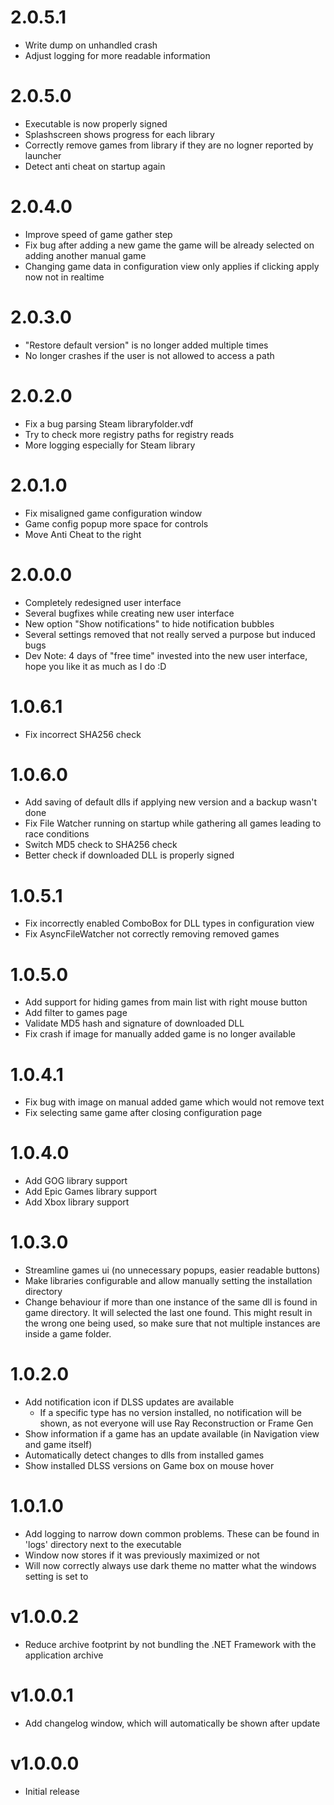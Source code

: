 # 2.0.5.1

* Write dump on unhandled crash
* Adjust logging for more readable information

# 2.0.5.0

* Executable is now properly signed
* Splashscreen shows progress for each library
* Correctly remove games from library if they are no logner reported by launcher
* Detect anti cheat on startup again

# 2.0.4.0

* Improve speed of game gather step
* Fix bug after adding a new game the game will be already selected on adding another manual game
* Changing game data in configuration view only applies if clicking apply now not in realtime

# 2.0.3.0

* "Restore default version" is no longer added multiple times
* No longer crashes if the user is not allowed to access a path

# 2.0.2.0

* Fix a bug parsing Steam libraryfolder.vdf
* Try to check more registry paths for registry reads
* More logging especially for Steam library

# 2.0.1.0

* Fix misaligned game configuration window
* Game config popup more space for controls
* Move Anti Cheat to the right

# 2.0.0.0

* Completely redesigned user interface
* Several bugfixes while creating new user interface
* New option "Show notifications" to hide notification bubbles
* Several settings removed that not really served a purpose but induced bugs
* Dev Note: 4 days of "free time" invested into the new user interface, hope you like it as much as I do :D

# 1.0.6.1

* Fix incorrect SHA256 check

# 1.0.6.0

* Add saving of default dlls if applying new version and a backup wasn't done
* Fix File Watcher running on startup while gathering all games leading to race conditions
* Switch MD5 check to SHA256 check
* Better check if downloaded DLL is properly signed

# 1.0.5.1

* Fix incorrectly enabled ComboBox for DLL types in configuration view
* Fix AsyncFileWatcher not correctly removing removed games

# 1.0.5.0

* Add support for hiding games from main list with right mouse button
* Add filter to games page
* Validate MD5 hash and signature of downloaded DLL
* Fix crash if image for manually added game is no longer available

# 1.0.4.1

* Fix bug with image on manual added game which would not remove text
* Fix selecting same game after closing configuration page

# 1.0.4.0

* Add GOG library support
* Add Epic Games library support
* Add Xbox library support

# 1.0.3.0

* Streamline games ui (no unnecessary popups, easier readable buttons)
* Make libraries configurable and allow manually setting the installation directory
* Change behaviour if more than one instance of the same dll is found in game directory. It will selected the last one
  found. This might result in the wrong one being used, so make sure that not multiple instances are inside a game
  folder.

# 1.0.2.0

* Add notification icon if DLSS updates are available
    * If a specific type has no version installed, no notification will be shown, as not everyone will use Ray
      Reconstruction or Frame Gen
* Show information if a game has an update available (in Navigation view and game itself)
* Automatically detect changes to dlls from installed games
* Show installed DLSS versions on Game box on mouse hover

# 1.0.1.0

* Add logging to narrow down common problems. These can be found in 'logs' directory next to the executable
* Window now stores if it was previously maximized or not
* Will now correctly always use dark theme no matter what the windows setting is set to

# v1.0.0.2

* Reduce archive footprint by not bundling the .NET Framework with the application archive

# v1.0.0.1

* Add changelog window, which will automatically be shown after update

# v1.0.0.0

* Initial release